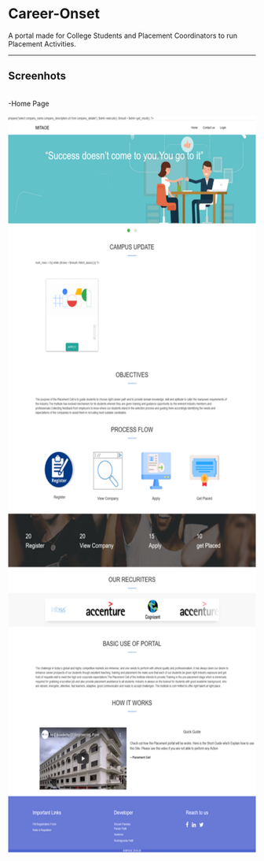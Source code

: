 # Career-Onset
A portal made for College Students and Placement Coordinators to run Placement Activities. 

---
## Screenhots
<p>
  <br> -Home Page <br><br>
  <img src="https://raw.githubusercontent.com/pandavshyam/Career-Onset/main/Screenshots/Home Page.png" alt="Home Page" width="700px" height="1500px"/>
</p>
